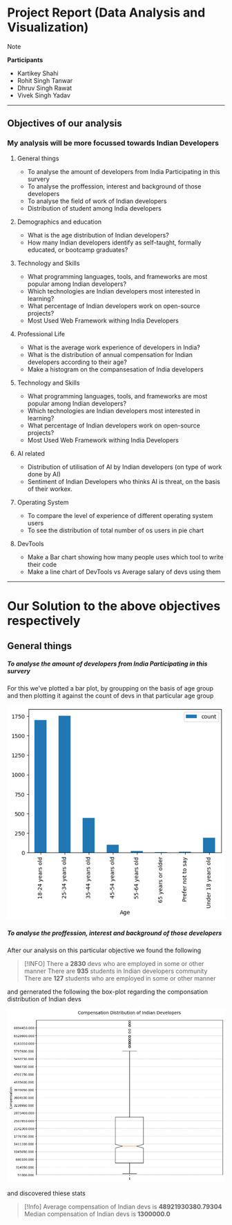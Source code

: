 # Project Report (Data Analysis and Visualization)

>[!NOTE]
> **Participants**
> - Kartikey Shahi
> - Rohit Singh Tanwar
> - Dhruv Singh Rawat
> - Vivek Singh Yadav

---

## Objectives of our analysis

### My analysis will be more focussed towards Indian Developers

1. General things
    - To analyse the amount of developers from India Participating in this survery
    - To analyse the proffession, interest and background of those developers
    - To analyse the field of work of Indian developers
    - Distribution of student among India developers

2. Demographics and education
    - What is the age distribution of Indian developers?
    - How many Indian developers identify as self-taught, formally educated, or bootcamp graduates?

3. Technology and Skills
    - What programming languages, tools, and frameworks are most popular among Indian developers?
    - Which technologies are Indian developers most interested in learning?
    - What percentage of Indian developers work on open-source projects?
    - Most Used Web Framework withing India Developers

4. Professional Life
    - What is the average work experience of developers in India?
    - What is the distribution of annual compensation for Indian developers according to their age?
    - Make a histogram on the compansesation of India developers

5. Technology and Skills
    - What programming languages, tools, and frameworks are most popular among Indian developers?
    - Which technologies are Indian developers most interested in learning?
    - What percentage of Indian developers work on open-source projects?
    - Most Used Web Framework withing India Developers

6. AI related
    - Distribution of utilisation of AI by Indian developers (on type of work done by AI)
    - Sentiment of Indian Developers who thinks AI is threat, on the basis of their workex.

7. Operating System
    - To compare the level of experience of different operating system users
    - To see the distribution of total number of os users in pie chart

8. DevTools
    - Make a Bar chart showing how many people uses which tool to write their code
    - Make a line chart of DevTools vs Average salary of devs using them

----

# Our Solution to the above objectives respectively

## General things

##### To analyse the amount of developers from India Participating in this survery

For this we've plotted a bar plot, by groupping on the basis of age group and then plotting it against the count of devs in that particular age group

![1_a](charts/1_a.png)

##### To analyse the proffession, interest and background of those developers

After our analysis on this particular objective we found the following

>[!INFO]
> There a **2830** devs who are employed in some or other manner
> There are **935** students in Indian developers community
> There are **127** students who are employed in some or other manner

and gernerated the following the box-plot regarding the componsation distribution of Indian devs

![1_b.png](charts/1_b.png)

and discovered thiese stats

>[!Info]
> Average compensation of Indian devs is **48921930380.79304**
> Median compensation of Indian devs is **1300000.0**




